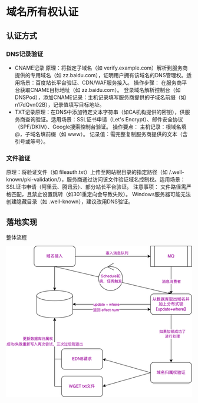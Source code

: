 # 域名所有权认证

## 认证方式

### ​DNS记录验证​

* ​CNAME记录​
​原理​：将指定子域名（如 verify.example.com）解析到服务商提供的专用域名（如 zz.baidu.com），证明用户拥有该域名的DNS管理权。
​适用场景​：百度站长平台验证、CDN/WAF服务接入。
​操作步骤​：
在服务商平台获取CNAME目标地址（如 zz.baidu.com）。
登录域名解析控制台（如DNSPod），添加CNAME记录：主机记录填写服务商提供的子域名前缀（如 n17dQvn02B），记录值填写目标地址。
* ​TXT记录​
​原理​：在DNS中添加特定文本字符串（如CA机构提供的密钥），供服务商查询验证。
​适用场景​：SSL证书申请（Let's Encrypt）、邮件安全协议（SPF/DKIM）、Google搜索控制台验证。
​操作要点​：
主机记录：根域名填 @，子域名填前缀（如 www）。
记录值：需完整复制服务商提供的文本（含引号或等号）。

### ​文件验证​

​原理​：将验证文件（如 fileauth.txt）上传至网站根目录的指定路径（如 /.well-known/pki-validation/），服务商通过访问该文件验证域名控制权。
​适用场景​：SSL证书申请（阿里云、腾讯云）、部分站长平台验证。
​注意事项​：
文件路径需严格匹配，且禁止设置跳转（如301重定向会导致失败）。
Windows服务器可能无法创建隐藏目录（如 .well-known），建议改用DNS验证。

## 落地实现

整体流程

 ![域名归属权验证](./域名归属权验证.png)
